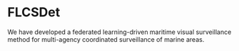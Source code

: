 # FLCSDet
We have developed a federated learning-driven maritime visual surveillance method for multi-agency coordinated surveillance of marine areas.

